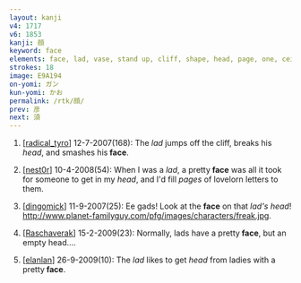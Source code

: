 ```yaml
---
layout: kanji
v4: 1717
v6: 1853
kanji: 顔
keyword: face
elements: face, lad, vase, stand up, cliff, shape, head, page, one, ceiling, drop, shellfish, clam, oyster, eye, animal legs, eight
strokes: 18
image: E9A194
on-yomi: ガン
kun-yomi: かお
permalink: /rtk/顔/
prev: 彦
next: 須
---
```


1) [<a href="http://kanji.koohii.com/profile/radical_tyro">radical_tyro</a>] 12-7-2007(168): The <em>lad</em> jumps off the cliff, breaks his <em>head</em>, and smashes his<strong> face</strong>.

2) [<a href="http://kanji.koohii.com/profile/nest0r">nest0r</a>] 10-4-2008(54): When I was a <em>lad</em>, a pretty<strong> face</strong> was all it took for someone to get in my <em>head</em>, and I&#039;d fill <em>pages</em> of lovelorn letters to them.

3) [<a href="http://kanji.koohii.com/profile/dingomick">dingomick</a>] 11-9-2007(25): Ee gads! Look at the <strong>face</strong> on that <em>lad&#039;s head</em>! <a href="http://www.planet-familyguy.com/pfg/images/characters/freak.jpg">http://www.planet-familyguy.com/pfg/images/characters/freak.jpg</a>.

4) [<a href="http://kanji.koohii.com/profile/Raschaverak">Raschaverak</a>] 15-2-2009(23): Normally, lads have a pretty<strong> face</strong>, but an empty head….

5) [<a href="http://kanji.koohii.com/profile/elanlan">elanlan</a>] 26-9-2009(10): The <em>lad</em> likes to get <em>head</em> from ladies with a pretty<strong> face</strong>.

